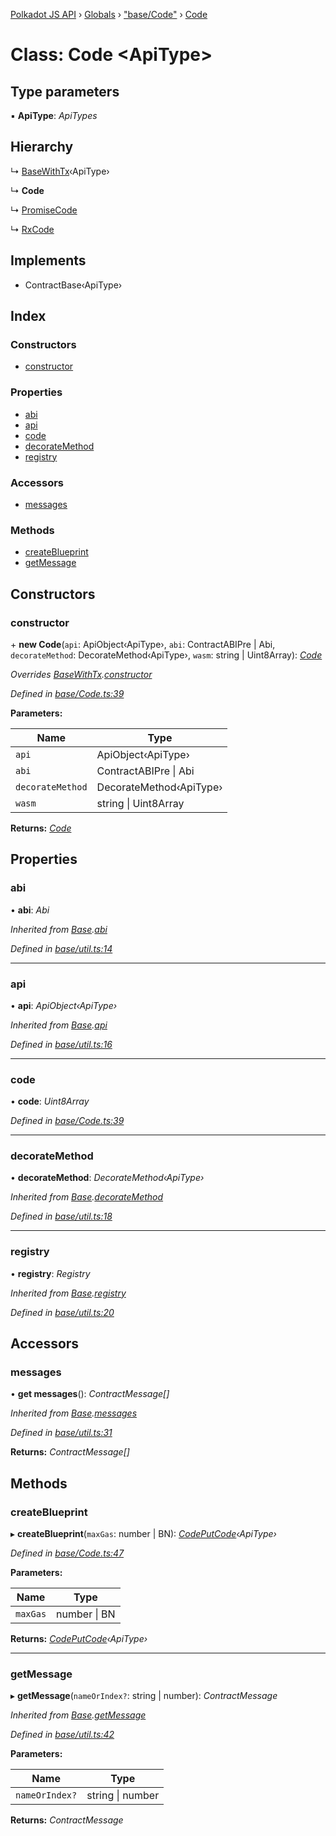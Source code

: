 [Polkadot JS API](../README.md) › [Globals](../globals.md) › ["base/Code"](../modules/_base_code_.md) › [Code](_base_code_.code.md)

# Class: Code <**ApiType**>

## Type parameters

▪ **ApiType**: *ApiTypes*

## Hierarchy

  ↳ [BaseWithTx](_base_util_.basewithtx.md)‹ApiType›

  ↳ **Code**

  ↳ [PromiseCode](_promise_promisecode_.promisecode.md)

  ↳ [RxCode](_rx_rxcode_.rxcode.md)

## Implements

* ContractBase‹ApiType›

## Index

### Constructors

* [constructor](_base_code_.code.md#constructor)

### Properties

* [abi](_base_code_.code.md#abi)
* [api](_base_code_.code.md#api)
* [code](_base_code_.code.md#code)
* [decorateMethod](_base_code_.code.md#decoratemethod)
* [registry](_base_code_.code.md#registry)

### Accessors

* [messages](_base_code_.code.md#messages)

### Methods

* [createBlueprint](_base_code_.code.md#createblueprint)
* [getMessage](_base_code_.code.md#getmessage)

## Constructors

###  constructor

\+ **new Code**(`api`: ApiObject‹ApiType›, `abi`: ContractABIPre | Abi, `decorateMethod`: DecorateMethod‹ApiType›, `wasm`: string | Uint8Array): *[Code](_base_code_.code.md)*

*Overrides [BaseWithTx](_base_util_.basewithtx.md).[constructor](_base_util_.basewithtx.md#constructor)*

*Defined in [base/Code.ts:39](https://github.com/polkadot-js/api/blob/d8141198e1/packages/api-contract/src/base/Code.ts#L39)*

**Parameters:**

Name | Type |
------ | ------ |
`api` | ApiObject‹ApiType› |
`abi` | ContractABIPre &#124; Abi |
`decorateMethod` | DecorateMethod‹ApiType› |
`wasm` | string &#124; Uint8Array |

**Returns:** *[Code](_base_code_.code.md)*

## Properties

###  abi

• **abi**: *Abi*

*Inherited from [Base](_base_util_.base.md).[abi](_base_util_.base.md#abi)*

*Defined in [base/util.ts:14](https://github.com/polkadot-js/api/blob/d8141198e1/packages/api-contract/src/base/util.ts#L14)*

___

###  api

• **api**: *ApiObject‹ApiType›*

*Inherited from [Base](_base_util_.base.md).[api](_base_util_.base.md#api)*

*Defined in [base/util.ts:16](https://github.com/polkadot-js/api/blob/d8141198e1/packages/api-contract/src/base/util.ts#L16)*

___

###  code

• **code**: *Uint8Array*

*Defined in [base/Code.ts:39](https://github.com/polkadot-js/api/blob/d8141198e1/packages/api-contract/src/base/Code.ts#L39)*

___

###  decorateMethod

• **decorateMethod**: *DecorateMethod‹ApiType›*

*Inherited from [Base](_base_util_.base.md).[decorateMethod](_base_util_.base.md#decoratemethod)*

*Defined in [base/util.ts:18](https://github.com/polkadot-js/api/blob/d8141198e1/packages/api-contract/src/base/util.ts#L18)*

___

###  registry

• **registry**: *Registry*

*Inherited from [Base](_base_util_.base.md).[registry](_base_util_.base.md#registry)*

*Defined in [base/util.ts:20](https://github.com/polkadot-js/api/blob/d8141198e1/packages/api-contract/src/base/util.ts#L20)*

## Accessors

###  messages

• **get messages**(): *ContractMessage[]*

*Inherited from [Base](_base_util_.base.md).[messages](_base_util_.base.md#messages)*

*Defined in [base/util.ts:31](https://github.com/polkadot-js/api/blob/d8141198e1/packages/api-contract/src/base/util.ts#L31)*

**Returns:** *ContractMessage[]*

## Methods

###  createBlueprint

▸ **createBlueprint**(`maxGas`: number | BN): *[CodePutCode](../interfaces/_base_code_.codeputcode.md)‹ApiType›*

*Defined in [base/Code.ts:47](https://github.com/polkadot-js/api/blob/d8141198e1/packages/api-contract/src/base/Code.ts#L47)*

**Parameters:**

Name | Type |
------ | ------ |
`maxGas` | number &#124; BN |

**Returns:** *[CodePutCode](../interfaces/_base_code_.codeputcode.md)‹ApiType›*

___

###  getMessage

▸ **getMessage**(`nameOrIndex?`: string | number): *ContractMessage*

*Inherited from [Base](_base_util_.base.md).[getMessage](_base_util_.base.md#getmessage)*

*Defined in [base/util.ts:42](https://github.com/polkadot-js/api/blob/d8141198e1/packages/api-contract/src/base/util.ts#L42)*

**Parameters:**

Name | Type |
------ | ------ |
`nameOrIndex?` | string &#124; number |

**Returns:** *ContractMessage*
